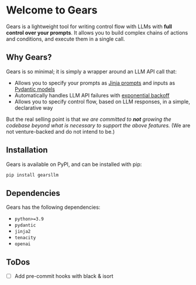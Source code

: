 # Welcome to Gears

Gears is a lightweight tool for writing control flow with LLMs with **full control over your prompts**. It allows you to build complex chains of actions and conditions, and execute them in a single call.

## Why Gears?

Gears is so minimal; it is simply a wrapper around an LLM API call that:

- Allows you to specify your prompts as [Jinja prompts](https://jinja.palletsprojects.com/en/3.1.x/) and inputs as [Pydantic models](https://docs.pydantic.dev/latest/)
- Automatically handles LLM API failures with [exponential backoff](https://tenacity.readthedocs.io/en/latest/)
- Allows you to specify control flow, based on LLM responses, in a simple, declarative way

But the real selling point is that _we are committed to **not** growing the codebase beyond what is necessary to support the above features._ (We are not venture-backed and do not intend to be.)

## Installation

Gears is available on PyPI, and can be installed with pip:

```bash
pip install gearsllm
```

## Dependencies

Gears has the following dependencies:

- `python>=3.9`
- `pydantic`
- `jinja2`
- `tenacity`
- `openai`

## ToDos

- [ ] Add pre-commit hooks with black & isort
